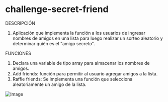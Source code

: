 # challenge-secret-friend
DESCRIPCIÓN
1. Aplicación que implementa la función  a los usuarios de ingresar nombres de amigos en una lista para luego realizar un sorteo aleatorio y determinar quién es el "amigo secreto".

FUNCIONES
1. Declara una variable de tipo array para almacenar los nombres de amigos.
2. Add friends: función para permitir al usuario agregar amigos a la lista.
4. Raffle friends: Se implementa una función que selecciona aleatoriamente un amigo de la lista.

![Image](https://github.com/user-attachments/assets/d48d3ba1-e67e-4175-b4bd-85f90c991305)



